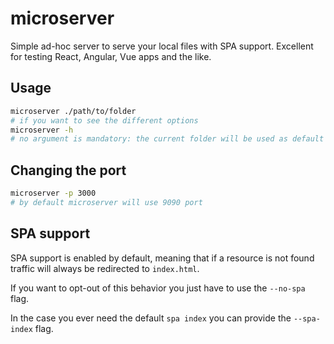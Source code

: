 # microserver

Simple ad-hoc server to serve your local files with SPA support. Excellent for testing React, Angular, Vue apps and the like.

## Usage

```sh
microserver ./path/to/folder
# if you want to see the different options
microserver -h
# no argument is mandatory: the current folder will be used as default
```

## Changing the port

```sh
microserver -p 3000
# by default microserver will use 9090 port
```

## SPA support

SPA support is enabled by default, meaning that if a resource is not found traffic will always be redirected to `index.html`.

If you want to opt-out of this behavior you just have to use the `--no-spa` flag.

In the case you ever need the default `spa index` you can provide the `--spa-index` flag.
